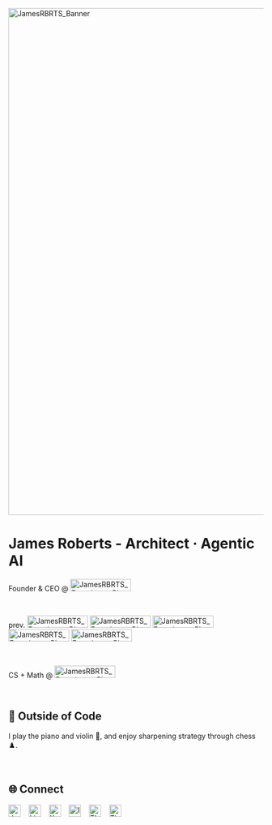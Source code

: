 <a href="https://www.greetjames.com"><img width="3000" height="1000" alt="JamesRBRTS_Banner" src="https://github.com/user-attachments/assets/ebd40cea-e001-44dc-b936-a65743f60b08" /></a>

# James Roberts - Architect · Agentic AI

Founder & CEO @ 
  <img width="120" height="24" alt="JamesRBRTS_Experience_Plaque_Deep_Technology" src="https://github.com/user-attachments/assets/91c23a72-35f0-4fae-8ffb-4a8e57be3816" />

<br>

prev.
  <a href="https://github.com/microsoft"><img width="120" height="24" alt="JamesRBRTS_Experience_Plaque_Microsoft" src="https://github.com/user-attachments/assets/d6b001ed-f73d-49e8-9f86-c69c8dacabb9" /></a>
  <a href="https://github.com/janestreet"><img width="120" height="24" alt="JamesRBRTS_Experience_Plaque_Jane_Street" src="https://github.com/user-attachments/assets/17816d15-49a3-4372-bac0-3eba38a06269" /></a> 
  <a href="https://github.com/jpmorganchase"><img width="120" height="24" alt="JamesRBRTS_Experience_Plaque_JPMorganChase" src="https://github.com/user-attachments/assets/fa0ec3ad-7390-45a5-82d0-21d59909b63a" /></a> 
  <a href="https://github.com/capitalone"><img width="120" height="24" alt="JamesRBRTS_Experience_Plaque_Capital_One" src="https://github.com/user-attachments/assets/8669fb24-3042-43b7-8ba4-ed2a806c5b1a" /></a> 
  <img width="120" height="24" alt="JamesRBRTS_Experience_Plaques_EY" src="https://github.com/user-attachments/assets/fccffb5a-b167-44c9-a6b6-6aa54e6f6396" />

<br>

CS + Math @
  <a href="https://github.com/PennState"><img width="120" height="24" alt="JamesRBRTS_Experience_Plaque_Penn_State" src="https://github.com/user-attachments/assets/d9906033-ec3c-4517-9040-1ee4fd44d46a"/></a>

<br>

## 🎹 Outside of Code

I play the piano and violin 🎼, and enjoy sharpening strategy through chess ♟️.

<br>

## 🌐 Connect

<a href="https://www.greetjames.com"><img width="24" height="24" alt="JamesRBRTS_Social_IconMark_Logo_Light_Background" src="https://github.com/user-attachments/assets/82e90794-d1f0-4d79-857c-48b9ada6527a" /></a>
&nbsp;&nbsp;
<a href="https://www.linkedin.com/in/jamesrbrts"><img width="24" height="24" alt="LinkedIn_Icon" src="https://github.com/user-attachments/assets/844e5fcb-d758-4aee-85d9-962cd1a69399" /></a>
&nbsp;&nbsp;
<a href="https://x.com/jamesrbrts"><img width="24" height="24" alt="X_Icon" src="https://github.com/user-attachments/assets/e1cb0b2b-9c16-4cb6-bafe-198735d12eee" /></a>
&nbsp;&nbsp;
<a href="https://www.instagram.com/jamesrbrtshq"><img width="24" height="24" alt="Instagram_Icon" src="https://github.com/user-attachments/assets/e276de78-b903-479a-a979-d0243a38e839" /></a>
&nbsp;&nbsp;
<a href="https://www.threads.com/@jamesrbrtshq"><img width="24" height="24" alt="Threads_Icon" src="https://github.com/user-attachments/assets/6d4d3910-8c8b-414f-ae26-4e90ff49d96e" /></a>
&nbsp;&nbsp;
<a href="https://www.tiktok.com/@jamesrbrts"><img width="24" height="24" alt="TikTok_Icon" src="https://github.com/user-attachments/assets/d9f75b81-3abc-4c3f-b5a1-d0af5907a7a2" /></a>
